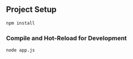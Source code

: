 ## Project Setup

```sh
npm install
```

### Compile and Hot-Reload for Development

```sh
node app.js
```
